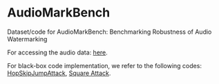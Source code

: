 # AudioMarkBench
Dataset/code for AudioMarkBench: Benchmarking Robustness of Audio Watermarking

For accessing the audio data: [here](https://drive.google.com/drive/folders/1037mBf4LoGq0CDxe6hYx5fNNv56AY_9e?usp=sharing).

For black-box code implementation, we refer to the following codes: [HopSkipJumpAttack](https://github.com/Trusted-AI/adversarial-robustness-toolbox/blob/main/art/attacks/evasion/hop_skip_jump.py), [Square Attack](https://github.com/max-andr/square-attack/blob/master/attack.py).
